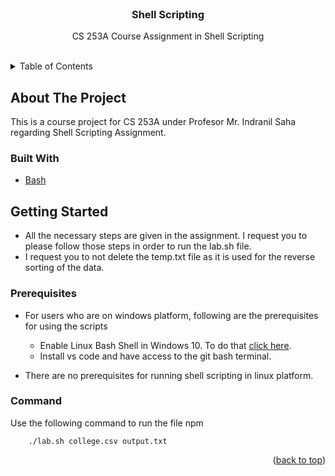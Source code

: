 <div id="top"></div>


<!-- PROJECT LOGO -->
<br />
<div align="center">

  <h3 align="center">Shell Scripting</h3>

  <p align="center">
    CS 253A Course Assignment in Shell Scripting 
  </p>
</div>

<br>

<!-- TABLE OF CONTENTS -->
<details>
  <summary>Table of Contents</summary>
  <ol>
    <li>
      <a href="#about-the-project">About The Project</a>
      <ul>
        <li><a href="#built-with">Built With</a></li>
      </ul>
    </li>
    <li>
      <a href="#getting-started">Getting Started</a>
      <ul>
        <li><a href="#prerequisites">Prerequisites</a></li>
        <li><a href="#command">Command</a></li>
      </ul>
    </li>
  </ol>
</details>



<!-- ABOUT THE PROJECT -->
## About The Project

This is a course project for CS 253A under Profesor Mr. Indranil Saha regarding Shell Scripting Assignment.

### Built With

* [Bash](https://www.gnu.org/software/bash/)

<!-- GETTING STARTED -->
## Getting Started

* All the necessary steps are given in the assignment. I request you to please follow those steps in order to run the lab.sh file.
* I request you to not delete the temp.txt file as it is used for the reverse sorting of the data.  

### Prerequisites

*  For users who are on windows platform, following are the prerequisites for using the scripts
    * Enable Linux Bash Shell in Windows 10. To do that [click here](https://www.laptopmag.com/articles/use-bash-shell-windows-10).
    * Install vs code and have access to the git bash terminal.

* There are no prerequisites for running shell scripting in linux platform.


### Command
Use the following command to run the file
npm 
```
    ./lab.sh college.csv output.txt
```

<p align="right">(<a href="#top">back to top</a>)</p>
